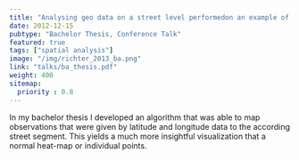 ```yaml
---
title: "Analysing geo data on a street level performedon an example of road accidents in London"
date: 2012-12-15
pubtype: "Bachelor Thesis, Conference Talk"
featured: true
tags: ["spatial analysis"]
image: "/img/richter_2013_ba.png"
link: "talks/ba_thesis.pdf"
weight: 400
sitemap:
  priority : 0.8
---
```


In my bachelor thesis I developed an algorithm that was able to map observations that were given by latitude and longitude data to the according street segment. 
This yields a much more insightful visualization that a normal heat-map or individual points.
